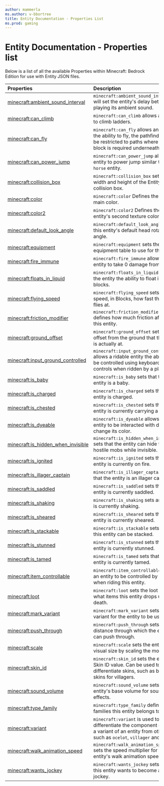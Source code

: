 ```yaml
---
author: mammerla
ms.author: v-bbortree
title: Entity Documentation - Properties List
ms.prod: gaming
---
```


# Entity Documentation - Properties list

Below is a list of all the available Properties within Minecraft: Bedrock Edition for use with Entity JSON files.

|Properties |Description|
|:-----|:----------|
|[minecraft:ambient_sound_interval](EntityProperties/minecraftProperty_ambient_sound_interval.md) |`minecraft:ambient_sound_interval` will set the entity's delay between playing its ambient sound. |
|[minecraft:can_climb](EntityProperties/minecraftProperty_can_climb.md) |`minecraft:can_climb` allows an entity to climb ladders. |
|[minecraft:can_fly](EntityProperties/minecraftProperty_can_fly.md) |`minecraft:can_fly` allows an entity the ability to fly, the pathfinder won't be restricted to paths where a solid block is required underneath it. |
|[minecraft:can_power_jump](EntityProperties/minecraftProperty_can_power_jump.md) |`minecraft:can_power_jump` allows an entity to power jump similar to the `horse` entity. |
|[minecraft:collision_box](EntityProperties/minecraftProperty_collision_box.md) |`minecraft:collision_box` sets the width and height of the Entity's collision box. |
|[minecraft:color](EntityProperties/minecraftProperty_color.md) |`minecraft:color` Defines the entity's main color. |
|[minecraft:color2](EntityProperties/minecraftProperty_color2.md) |`minecraft:color2` Defines the entity's second texture color. |
|[minecraft:default_look_angle](EntityProperties/minecraftProperty_default_look_angle.md) |`minecraft:default_look_angle` sets this entity's default head rotation angle. |
|[minecraft:equipment](EntityProperties/minecraftProperty_equipment.md) |`minecraft:equipment` sets the equipment table to use for the entity. |
|[minecraft:fire_immune](EntityProperties/minecraftProperty_fire_immune.md) |`minecraft:fire_immune` allows an entity to take 0 damage from fire. |
|[minecraft:floats_in_liquid](EntityProperties/minecraftProperty_floats_in_liquid.md) |`minecraft:floats_in_liquid` allows the entity the ability to float in liquid blocks.|
|[minecraft:flying_speed](EntityProperties/minecraftProperty_flying_speed.md) |`minecraft:flying_speed` sets the speed, in Blocks, how fast this entity flies at. |
|[minecraft:friction_modifier](EntityProperties/minecraftProperty_friction_modifier.md) |`minecraft:friction_modifier` defines how much friction affects this entity. |
|[minecraft:ground_offset](EntityProperties/minecraftProperty_ground_offset.md) |`minecraft:ground_offset` sets the offset from the ground that the entity is actually at.|
|[minecraft:input_ground_controlled](EntityProperties/minecraftProperty_input_ground_controlled.md) |`minecraft:input_ground_controlled` allows a ridable entity the ability to be controlled using keyboard controls when ridden by a player. |
|[minecraft:is_baby](EntityProperties/minecraftProperty_is_baby.md) |`minecraft:is_baby` sets that the entity is a baby. |
|[minecraft:is_charged](EntityProperties/minecraftProperty_is_charged.md) |`minecraft:is_charged` sets that the entity is charged. |
|[minecraft:is_chested](EntityProperties/minecraftProperty_is_chested.md) |`minecraft:is_chested` sets that the entity is currently carrying a chest.|
|[minecraft:is_dyeable](EntityProperties/minecraftProperty_is_dyeable.md) |`minecraft:is_dyeable` allows the entity to be interacted with dyes to change its color. |
|[minecraft:is_hidden_when_invisible](EntityProperties/minecraftProperty_is_hidden_when_invisible.md) |`minecraft:is_hidden_when_invisible` sets that the entity can hide from hostile mobs while invisible. |
|[minecraft:is_ignited](EntityProperties/minecraftProperty_is_ignited.md) |`minecraft:is_ignited` sets that the entity is currently on fire. |
|[minecraft:is_illager_captain](EntityProperties/minecraftProperty_is_illager_captain.md) |`minecraft:is_illager_captain` sets that the entity is an illager captain. |
|[minecraft:is_saddled](EntityProperties/minecraftProperty_is_saddled.md) |`minecraft:is_saddled` sets that the entity is currently saddled. |
|[minecraft:is_shaking](EntityProperties/minecraftProperty_is_shaking.md) |`minecraft:is_shaking` sets an entity is currently shaking. |
|[minecraft:is_sheared](EntityProperties/minecraftProperty_is_sheared.md) |`minecraft:is_sheared` sets that this entity is currently sheared. |
|[minecraft:is_stackable](EntityProperties/minecraftProperty_is_stackable.md) |`minecraft:is_stackable` sets that this entity can be stacked. |
|[minecraft:is_stunned](EntityProperties/minecraftProperty_is_stunned.md) |`minecraft:is_stunned` sets that this entity is currently stunned. |
|[minecraft:is_tamed](EntityProperties/minecraftProperty_is_tamed.md) |`minecraft:is_tamed` sets that this entity is currently tamed. |
|[minecraft:item_controllable](EntityProperties/minecraftProperty_item_controllable.md) |`minecraft:item_controllable` allows an entity to be  controlled by an item when riding this entity. |
|[minecraft:loot](EntityProperties/minecraftProperty_loot.md) |`minecraft:loot` sets the loot table for what items this entity drops upon death. |
|[minecraft:mark_variant](EntityProperties/minecraftProperty_mark_variant.md) |`minecraft:mark_variant` sets the variant for the entity to be used. |
|[minecraft:push_through](EntityProperties/minecraftProperty_push_through.md) |`minecraft:push_through` sets the distance through which the entity can push through. |
|[minecraft:scale](EntityProperties/minecraftProperty_scale.md) |`minecraft:scale` sets the entity's visual size by scaling the model size. |
|[minecraft:skin_id](EntityProperties/minecraftProperty_skin_id.md) |`minecraft:skin_id` sets the entity's Skin ID value. Can be used to differentiate skins, such as base skins for villagers.|
|[minecraft:sound_volume](EntityProperties/minecraftProperty_sound_volume.md) |`minecraft:sound_volume` sets the entity's base volume for sound effects. |
|[minecraft:type_family](EntityProperties/minecraftProperty_type_family.md) |`minecraft:type_family` defines the families this entity belongs to. |
|[minecraft:variant](EntityProperties/minecraftProperty_variant.md) |`minecraft:variant` is used to differentiate the component group of a variant of an entity from others, such as `ocelot`, `villager` and `horse`. |
|[minecraft:walk_animation_speed](EntityProperties/minecraftProperty_walk_animation_speed.md) |`minecraft:walk_animation_speed` sets the speed multiplier for this entity's walk animation speed. |
|[minecraft:wants_jockey](EntityProperties/minecraftProperty_wants_jockey.md) |`minecraft:wants_jockey` sets that this entity wants to become a jockey. |
